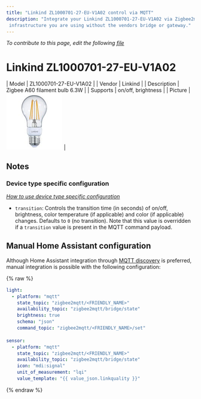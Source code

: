```yaml
---
title: "Linkind ZL1000701-27-EU-V1A02 control via MQTT"
description: "Integrate your Linkind ZL1000701-27-EU-V1A02 via Zigbee2mqtt with whatever smart home
 infrastructure you are using without the vendors bridge or gateway."
---
```


*To contribute to this page, edit the following
[file](https://github.com/Koenkk/zigbee2mqtt.io/blob/master/docs/devices/ZL1000701-27-EU-V1A02.md)*

# Linkind ZL1000701-27-EU-V1A02

| Model | ZL1000701-27-EU-V1A02  |
| Vendor  | Linkind  |
| Description | Zigbee A60 filament bulb 6.3W |
| Supports | on/off, brightness |
| Picture | ![Linkind ZL1000701-27-EU-V1A02](../images/devices/ZL1000701-27-EU-V1A02.jpg) |

## Notes


### Device type specific configuration
*[How to use device type specific configuration](../information/configuration.md)*


* `transition`: Controls the transition time (in seconds) of on/off, brightness,
color temperature (if applicable) and color (if applicable) changes. Defaults to `0` (no transition).
Note that this value is overridden if a `transition` value is present in the MQTT command payload.


## Manual Home Assistant configuration
Although Home Assistant integration through [MQTT discovery](../integration/home_assistant) is preferred,
manual integration is possible with the following configuration:


{% raw %}
```yaml
light:
  - platform: "mqtt"
    state_topic: "zigbee2mqtt/<FRIENDLY_NAME>"
    availability_topic: "zigbee2mqtt/bridge/state"
    brightness: true
    schema: "json"
    command_topic: "zigbee2mqtt/<FRIENDLY_NAME>/set"

sensor:
  - platform: "mqtt"
    state_topic: "zigbee2mqtt/<FRIENDLY_NAME>"
    availability_topic: "zigbee2mqtt/bridge/state"
    icon: "mdi:signal"
    unit_of_measurement: "lqi"
    value_template: "{{ value_json.linkquality }}"
```
{% endraw %}


